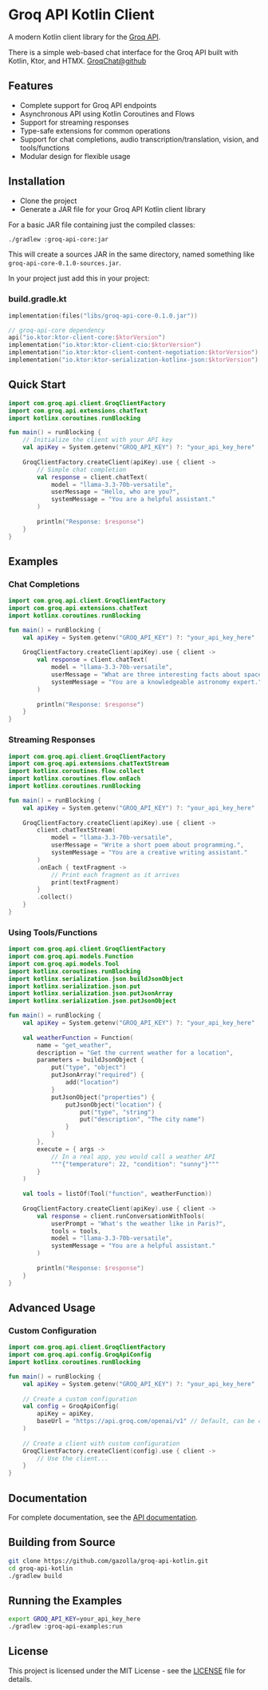 # Groq API Kotlin Client

A modern Kotlin client library for the [Groq API](https://console.groq.com/docs).

There is a simple web-based chat interface for the Groq API built with Kotlin, Ktor, and HTMX. [GroqChat@github](https://github.com/gazolla/GroqChat)

## Features

- Complete support for Groq API endpoints
- Asynchronous API using Kotlin Coroutines and Flows
- Support for streaming responses
- Type-safe extensions for common operations
- Support for chat completions, audio transcription/translation, vision, and tools/functions
- Modular design for flexible usage

## Installation

- Clone the project
- Generate a JAR file for your Groq API Kotlin client library

For a basic JAR file containing just the compiled classes:
```bash
./gradlew :groq-api-core:jar
```

This will create a sources JAR in the same directory, named something like `groq-api-core-0.1.0-sources.jar`.

In your project just add this in your project:
### build.gradle.kt
```kotlin
implementation(files("libs/groq-api-core-0.1.0.jar"))

// groq-api-core dependency
api("io.ktor:ktor-client-core:$ktorVersion")
implementation("io.ktor:ktor-client-cio:$ktorVersion")
implementation("io.ktor:ktor-client-content-negotiation:$ktorVersion")
implementation("io.ktor:ktor-serialization-kotlinx-json:$ktorVersion")
```

## Quick Start

```kotlin
import com.groq.api.client.GroqClientFactory
import com.groq.api.extensions.chatText
import kotlinx.coroutines.runBlocking

fun main() = runBlocking {
    // Initialize the client with your API key
    val apiKey = System.getenv("GROQ_API_KEY") ?: "your_api_key_here"
    
    GroqClientFactory.createClient(apiKey).use { client ->
        // Simple chat completion
        val response = client.chatText(
            model = "llama-3.3-70b-versatile",
            userMessage = "Hello, who are you?",
            systemMessage = "You are a helpful assistant."
        )
        
        println("Response: $response")
    }
}
```

## Examples

### Chat Completions

```kotlin
import com.groq.api.client.GroqClientFactory
import com.groq.api.extensions.chatText
import kotlinx.coroutines.runBlocking

fun main() = runBlocking {
    val apiKey = System.getenv("GROQ_API_KEY") ?: "your_api_key_here"
    
    GroqClientFactory.createClient(apiKey).use { client ->
        val response = client.chatText(
            model = "llama-3.3-70b-versatile",
            userMessage = "What are three interesting facts about space?",
            systemMessage = "You are a knowledgeable astronomy expert."
        )
        
        println("Response: $response")
    }
}
```

### Streaming Responses

```kotlin
import com.groq.api.client.GroqClientFactory
import com.groq.api.extensions.chatTextStream
import kotlinx.coroutines.flow.collect
import kotlinx.coroutines.flow.onEach
import kotlinx.coroutines.runBlocking

fun main() = runBlocking {
    val apiKey = System.getenv("GROQ_API_KEY") ?: "your_api_key_here"
    
    GroqClientFactory.createClient(apiKey).use { client ->
        client.chatTextStream(
            model = "llama-3.3-70b-versatile",
            userMessage = "Write a short poem about programming.",
            systemMessage = "You are a creative writing assistant."
        )
        .onEach { textFragment ->
            // Print each fragment as it arrives
            print(textFragment)
        }
        .collect()
    }
}
```

### Using Tools/Functions

```kotlin
import com.groq.api.client.GroqClientFactory
import com.groq.api.models.Function
import com.groq.api.models.Tool
import kotlinx.coroutines.runBlocking
import kotlinx.serialization.json.buildJsonObject
import kotlinx.serialization.json.put
import kotlinx.serialization.json.putJsonArray
import kotlinx.serialization.json.putJsonObject

fun main() = runBlocking {
    val apiKey = System.getenv("GROQ_API_KEY") ?: "your_api_key_here"
    
    val weatherFunction = Function(
        name = "get_weather",
        description = "Get the current weather for a location",
        parameters = buildJsonObject {
            put("type", "object")
            putJsonArray("required") {
                add("location")
            }
            putJsonObject("properties") {
                putJsonObject("location") {
                    put("type", "string")
                    put("description", "The city name")
                }
            }
        },
        execute = { args ->
            // In a real app, you would call a weather API
            """{"temperature": 22, "condition": "sunny"}"""
        }
    )
    
    val tools = listOf(Tool("function", weatherFunction))
    
    GroqClientFactory.createClient(apiKey).use { client ->
        val response = client.runConversationWithTools(
            userPrompt = "What's the weather like in Paris?",
            tools = tools,
            model = "llama-3.3-70b-versatile",
            systemMessage = "You are a helpful assistant."
        )
        
        println("Response: $response")
    }
}
```

## Advanced Usage

### Custom Configuration

```kotlin
import com.groq.api.client.GroqClientFactory
import com.groq.api.config.GroqApiConfig
import kotlinx.coroutines.runBlocking

fun main() = runBlocking {
    val apiKey = System.getenv("GROQ_API_KEY") ?: "your_api_key_here"
    
    // Create a custom configuration
    val config = GroqApiConfig(
        apiKey = apiKey,
        baseUrl = "https://api.groq.com/openai/v1" // Default, can be changed for testing
    )
    
    // Create a client with custom configuration
    GroqClientFactory.createClient(config).use { client ->
        // Use the client...
    }
}
```

## Documentation

For complete documentation, see the [API documentation](HOWTOUSE.md).

## Building from Source

```bash
git clone https://github.com/gazolla/groq-api-kotlin.git
cd groq-api-kotlin
./gradlew build
```

## Running the Examples

```bash
export GROQ_API_KEY=your_api_key_here
./gradlew :groq-api-examples:run
```

## License

This project is licensed under the MIT License - see the [LICENSE](LICENSE) file for details.